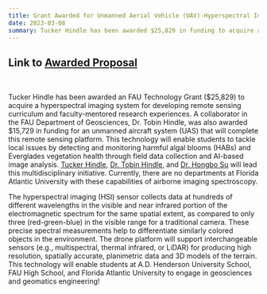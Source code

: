 ```yaml
---
title: Grant Awarded for Unmanned Aerial Vehicle (UAV)-Hyperspectral Imaging System
date: 2023-03-08
summary: Tucker Hindle has been awarded $25,829 in funding to acquire a hyperspectral imaging system for developing remote sensing curriculum and faculty-mentored research experiences.
---
```

<h2><strong>Link to <a href="https://techfee.fau.edu/approvedproposals/Generate.cfm?pid=1931" target="_blank">Awarded Proposal</a></strong></h2><br>

Tucker Hindle has been awarded an FAU Technology Grant ($25,829) to acquire a hyperspectral imaging system for developing remote sensing curriculum and faculty-mentored research experiences. A collaborator in the FAU Department of Geosciences, Dr. Tobin Hindle, was also awarded $15,729 in funding for an unmanned aircraft system (UAS) that will complete this remote sensing platform. This technology will enable students to tackle local issues by detecting and monitoring harmful algal blooms (HABs) and Everglades vegetation health through field data collection and AI-based image analysis.  <a href="https://tuckerhindle.com" target="_blank">Tucker Hindle</a>, <a href="http://www.geosciences.fau.edu/people/hindle.php" target="_blank">Dr. Tobin Hindle</a>, and <a href="https://www.fau.edu/engineering/directory/faculty/su-h" target="_blank">Dr. Hongbo Su</a> will lead this multidisciplinary initiative. Currently, there are no departments at Florida Atlantic University with these capabilities of airborne imaging spectroscopy.

The hyperspectral imaging (HSI) sensor collects data at hundreds of different wavelengths in the visible and near infrared portion of the electromagnetic spectrum for the same spatial extent, as compared to only three (red-green-blue) in the visible range for a traditional camera. These precise spectral measurements help to differentiate similarly colored objects in the environment. The drone platform will support interchangeable sensors (e.g., multispectral, thermal infrared, or LiDAR) for producing high resolution, spatially accurate, planimetric data and 3D models of the terrain. This technology will enable students at A.D. Henderson University School, FAU High School, and Florida Atlantic University to engage in geosciences and geomatics engineering!